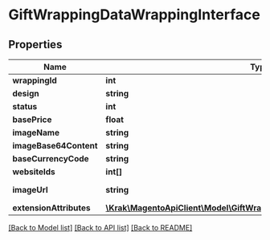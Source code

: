 # GiftWrappingDataWrappingInterface

## Properties
Name | Type | Description | Notes
------------ | ------------- | ------------- | -------------
**wrappingId** | **int** |  | [optional] 
**design** | **string** |  | 
**status** | **int** |  | 
**basePrice** | **float** |  | 
**imageName** | **string** |  | [optional] 
**imageBase64Content** | **string** |  | [optional] 
**baseCurrencyCode** | **string** |  | [optional] 
**websiteIds** | **int[]** |  | [optional] 
**imageUrl** | **string** | Wrapping image URL. | [optional] 
**extensionAttributes** | [**\Krak\MagentoApiClient\Model\GiftWrappingDataWrappingExtensionInterface**](GiftWrappingDataWrappingExtensionInterface.md) |  | [optional] 

[[Back to Model list]](../README.md#documentation-for-models) [[Back to API list]](../README.md#documentation-for-api-endpoints) [[Back to README]](../README.md)


